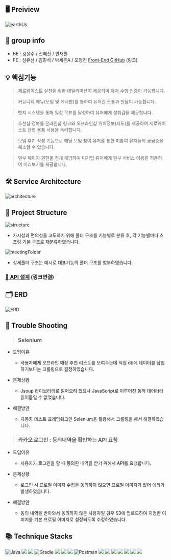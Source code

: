 
## 🖥 Preiview
![earthUs](https://img1.daumcdn.net/thumb/R1280x0/?scode=mtistory2&fname=https%3A%2F%2Fblog.kakaocdn.net%2Fdn%2FlyIQp%2FbtrNZoERCaJ%2Fxwv1DFpGK3kI4CisP09dLk%2Fimg.png)


## 🔎 group info
  * BE : 강윤주 / 전혜진 / 안재원
  * FE : 심유선 / 김민석 / 박세은A / 오정진 [Front-End GitHub](https://github.com/Team-1-Final-Project/FE-Final-Project) (링크)


## 💡 핵심기능

>제로웨이스트 실천을 위한 데일리미션이 제공되며 유저 수행 인증이 가능합니다.

>커뮤니티 메뉴(모임 및 게시판)를 통하여 유저간 소통과 만남이 가능합니다. 

>뱃지 시스템을 통해 일정 목표를 달성하여 유저에게 성취감을 제공합니다.

>추천샵 정보를 온라인샵 링크와 오프라인샵 위치정보(지도)를 제공하여 제로웨이스트 관련 용품 사용을 독려합니다.

>모임 후기 작성 기능으로 해당 모임 참여 유저를 통한 미참여 유저들의 궁금증을 해소할 수 있습니다. 

>일부 페이지 권한을 전체 개방하여 미가입 유저에게 일부 서비스 이용을 허용하여 미리보기를 제공합니다.


## 🛠 Service Architecture
![architecture](https://img1.daumcdn.net/thumb/R1280x0/?scode=mtistory2&fname=https%3A%2F%2Fblog.kakaocdn.net%2Fdn%2FZzmin%2FbtrNZGySzkd%2FPkE0YIk8PKu8sZpJZdF4Ok%2Fimg.png)



## 📁 Project Structure
![structure](https://img1.daumcdn.net/thumb/R1280x0/?scode=mtistory2&fname=https%3A%2F%2Fblog.kakaocdn.net%2Fdn%2FmUMmk%2FbtrNXYHrLY8%2FALfyidilVqXbnVrDePtXLK%2Fimg.png)

 * 가시성과 편의성을 고도하기 위해 폴더 구조를 기능별로 분류 후, 각 기능별마다 스프링 기본 구조로 재분류하였습니다.

![meetingFolder](https://img1.daumcdn.net/thumb/R1280x0/?scode=mtistory2&fname=https%3A%2F%2Fblog.kakaocdn.net%2Fdn%2FvXiG9%2FbtrNXVKSiWU%2FM9zL0Oi3KG6BHyIepgBB71%2Fimg.png)
 * 상세폴더 구조는 예시로 대표기능의 폴더 구조를 첨부하였습니다.



### [🔗 API 설계](https://www.notion.so/7fa2f4edf3da4a1cba1a25c80a2833a4?v=a29bf04c9e6e469ca21cdf7f228a2079) (링크연결)

## 🗂 ERD
![ERD](https://img1.daumcdn.net/thumb/R1280x0/?scode=mtistory2&fname=https%3A%2F%2Fblog.kakaocdn.net%2Fdn%2FclCCne%2FbtrNYt72JfM%2FkO1XYUVcjIjei63k4XoQTK%2Fimg.png)



## 🚀 Trouble Shooting
> ### Selenium
 * 도입이유
   + 사용자에게 오프라인 매장 추천 리스트를 보여주는데 직접 db에 데이터를 삽입하기보다는 크롤링으로 결정하였습니다.

 * 문제상황
   + Jsoup 라이브러리로 읽어오려 했으나 JavaScript로 이루어진 동적 데이터라 읽어들일 수 없었습니다. 

 * 해결방안
   + 자동화 테스트 프레임워크인 Selenium을 활용해서 크롤링을 해서 해결하였습니다.


> ### 카카오 로그인 : 동의내역을 확인하는 API 요청

* 도입이유
  + 사용자가 로그인을 할 때 동의한 내역을 받기 위해서 API를 요청합니다.

* 문제상황
  + 로그인 시 프로필 이미지 수집을 동의하지 않으면 프로필 이미지가 없어 에러가 발생하였습니다.

* 해결방안
  + 동의 내역을 받아와서 동의하지 않은 사용자일 경우 S3에 업로드하여 지정한 이미지를 기본 프로필 이미지로 설정되도록 수정하였습니다.




## 📚 Technique Stacks
![Java](https://img.shields.io/badge/java-%23ED8B00.svg?style=for-the-badge&logo=java&logoColor=white) <img src="https://img.shields.io/badge/spring-6DB33F?style=for-the-badge&logo=spring&logoColor=white"> <img src="https://img.shields.io/badge/Spring Boot-6DB33F?style=for-the-badge&logo=Spring Boot&logoColor=white"> ![Gradle](https://img.shields.io/badge/Gradle-02303A.svg?style=for-the-badge&logo=Gradle&logoColor=white) <img src="https://img.shields.io/badge/apache tomcat-F8DC75?style=for-the-badge&logo=apachetomcat&logoColor=white"> <img src="https://img.shields.io/badge/Spring Security-6DB33F?style=for-the-badge&logo=Spring Security&logoColor=white"> <img src="https://img.shields.io/badge/mysql-4479A1?style=for-the-badge&logo=mysql&logoColor=white"> ![Postman](https://img.shields.io/badge/Postman-FF6C37?style=for-the-badge&logo=postman&logoColor=white) <img src="https://img.shields.io/badge/github-181717?style=for-the-badge&logo=github&logoColor=white"> <img src="https://img.shields.io/badge/git-F05032?style=for-the-badge&logo=git&logoColor=white"> <img src="https://img.shields.io/badge/Amazon EC2-FF9900?style=for-the-badge&logo=Amazon EC2&logoColor=white"> <img src="https://img.shields.io/badge/Amazon RDS-527FFF?style=for-the-badge&logo=Amazon RDS&logoColor=white"> <img src="https://img.shields.io/badge/Amazon S3-569A31?style=for-the-badge&logo=Amazon S3&logoColor=white"> <img src="https://img.shields.io/badge/Ubuntu-D4911E?style=for-the-badge&logo=Ubuntu&logoColor=white"> <img src="https://img.shields.io/badge/intelliJ IDEA-7A1FA2?style=for-the-badge&logo=intelliJIDEA&logoColor=white">



